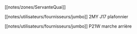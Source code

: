[[notes/zones/ServanteQuai]]

[[notes/utilisateurs/fournisseurs/jumbo]] 2MY J17 plafonnier 

[[notes/utilisateurs/fournisseurs/jumbo]] P21W marche arrière 